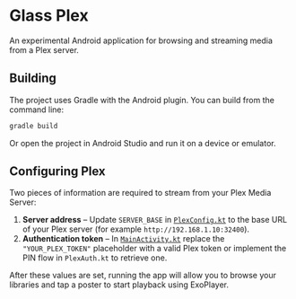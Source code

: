 # Glass Plex

An experimental Android application for browsing and streaming media from a Plex server.

## Building

The project uses Gradle with the Android plugin. You can build from the command line:

```bash
gradle build
```

Or open the project in Android Studio and run it on a device or emulator.

## Configuring Plex

Two pieces of information are required to stream from your Plex Media Server:

1. **Server address** – Update `SERVER_BASE` in [`PlexConfig.kt`](app/src/main/java/com/example/glassplex/PlexConfig.kt) to the base URL of your Plex server (for example `http://192.168.1.10:32400`).
2. **Authentication token** – In [`MainActivity.kt`](app/src/main/java/com/example/glassplex/ui/MainActivity.kt) replace the `"YOUR_PLEX_TOKEN"` placeholder with a valid Plex token or implement the PIN flow in `PlexAuth.kt` to retrieve one.

After these values are set, running the app will allow you to browse your libraries and tap a poster to start playback using ExoPlayer.
